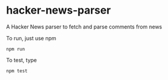 # hacker-news-parser
A Hacker News parser to fetch and parse comments from news

To run, just use npm

    npm run

To test, type

    npm test
